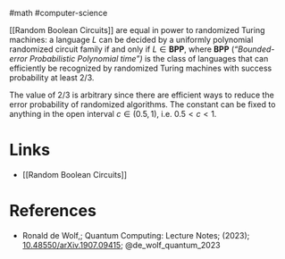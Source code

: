 #math #computer-science 

[[Random Boolean Circuits]] are equal in power to randomized Turing machines: a language $L$ can be decided by a uniformly polynomial randomized circuit family if and only if $L ∈ \textbf{BPP}$, where $\textbf{BPP}$ (*“Bounded-error Probabilistic Polynomial time”)* is the class of languages that can efficiently be recognized by randomized Turing machines with success probability at least $2/3$.

The value of $2/3$ is arbitrary since there are efficient ways to reduce the error probability of randomized algorithms. The constant can be fixed to anything in the open interval $c\in(0.5, 1)$, i.e. $0.5<c<1$.

# Links
- [[Random Boolean Circuits]]

# References
-  Ronald de Wolf,; Quantum Computing: Lecture Notes; (2023); [10.48550/arXiv.1907.09415](https://www.doi.org/10.48550/arXiv.1907.09415);  @de_wolf_quantum_2023 
